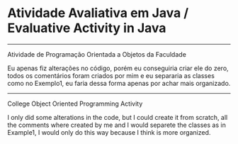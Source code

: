 # Atividade Avaliativa em Java / Evaluative Activity in Java

---

Atividade de Programação Orientada a Objetos da Faculdade

Eu apenas fiz alterações no código, porém eu conseguiria criar ele do zero,
todos os comentários foram criados por mim e eu separaria as classes como no Exemplo1,
eu faria dessa forma apenas por achar mais organizado.

---

College Object Oriented Programming Activity

I only did some alterations in the code, but I could create it from scratch,
all the comments where created by me and I would separete the classes as in Example1,
I would only do this way because I think is more organized.
